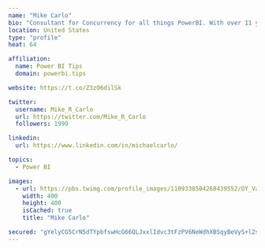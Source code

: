 ```yaml
---
name: "Mike Carlo"
bio: "Consultant for Concurrency for all things PowerBI. With over 11 years of data experience I'm making waves by deploying PowerBI into local Milwaukee Companies."
location: United States
type: "profile"
heat: 64

affiliation:
  name: Power BI Tips
  domain: powerbi.tips

website: https://t.co/Z3zO6dilSk

twitter:
  username: Mike_R_Carlo
  url: https://twitter.com/Mike_R_Carlo
  followers: 1999

linkedin:
  url: https://www.linkedin.com/in/michaelcarlo/

topics:
  - Power BI

images:
  - url: https://pbs.twimg.com/profile_images/1109338504268439552/OY_Va867_400x400.jpg
    width: 400
    height: 400
    isCached: true
    title: "Mike Carlo"

secured: "gYelyCG5CrN5dTYpbfswHcG66QLJxxlIdvc3tFzPV6NeWdhXBSqyBeVyS+l2szoTmXCAseTE7mcjv1KFF+cYZwZMH1FAVt3CBbHrEcLuPtxkRBBGV1Crr27I6EMqhv6sE1nrQQi7FGUuCjevNjRxYk44FT9UKJxWd7yhYDehuA1UyH1exR2BXseE5rHZrEO04B77q9nnQf4aD4XsbNDxXkZu+XifGJbrS/JyHZV2n+ghG3m2Xesgeq7wePdZIrPBFSAADT6KFxMAu1DKm/8nB6hgpUqL92fOdNpwfgfD5HxHGtRFPohIawyjrKoCu+5+Otk8/sQkOpCYNouc3c0VA9waJqvx//1NSGa/goDVSdgtXXWkzAYK/vvqLFGd61OqRv885orteGuwMgu8wYQTl05RpgB6v0T7DMJlFQGapkU=;/Id78ZQ8ZfVNPD5UyL7w1Q=="
---
```


